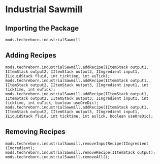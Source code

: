 # Industrial Sawmill

## Importing the Package
`mods.techreborn.industrialSawmill`

## Adding Recipes
```zenscript
mods.techreborn.industrialSawmill.addRecipe(IItemStack output1, IItemStack output2, IItemStack output3, IIngredient input1, ILiquidStack fluid, int ticktime, int euTick);
mods.techreborn.industrialSawmill.addRecipe(IItemStack output1, IItemStack output2, IItemStack output3, IIngredient input1, int ticktime, int euTick);
mods.techreborn.industrialSawmill.addRecipe(IItemStack output1, IItemStack output2, IItemStack output3, IIngredient input1, int ticktime, int euTick, boolean useOreDic);
mods.techreborn.industrialSawmill.addRecipe(IItemStack output1, IItemStack output2, IItemStack output3, IIngredient input1, ILiquidStack fluid, int ticktime, int euTick, boolean useOreDic);
```

## Removing Recipes
```zenscript
mods.techreborn.industrialSawmill.removeInputRecipe(IIngredient iIngredient);
mods.techreborn.industrialSawmill.removeRecipe(IItemStack output);
mods.techreborn.industrialSawmill.removeAll();
```